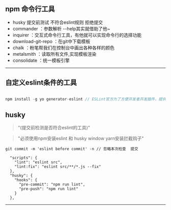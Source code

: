 <!-- TOC -->

## npm 命令行工具
- husky 提交前测试  不符合eslint规则 拒绝提交
- commander ：参数解析 --help其实就借助了他~
- inquirer ：交互式命令行工具，有他就可以实现命令行的选择功能
- download-git-repo ：在git中下载模板
- chalk ：粉笔帮我们在控制台中画出各种各样的颜色
- metalsmith ：读取所有文件,实现模板渲染
- consolidate ：统一模板引擎

---

## 自定义eslint条件的工具

```js

npm install -g yo generator-eslint // ESLint官方为了方便开发者开发插件，提供了使用Yeoman模板(generator-eslint)。

```

## husky

> "(提交前检测是否符合eslint的工具)"

> "必须使用npm安装eslint 和 husky   window yarn安装拦截钩子"

```JS
git commit -m 'eslint before commit' -n // 忽略本次检查  提交

  "scripts": {
    "lint": "eslint src",
    "lint:fix": "eslint src/**/*.js --fix"
  },
  "husky": {
    "hooks": {
      "pre-commit": "npm run lint",
      "pre-push": "npm run lint"
    }
  },

```
---